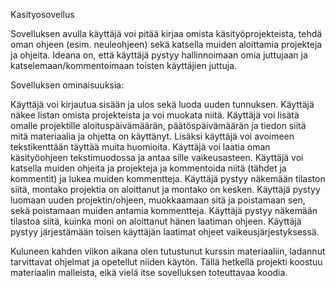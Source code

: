 Kasityosovellus

Sovelluksen avulla käyttäjä voi pitää kirjaa omista käsityöprojekteista, tehdä oman ohjeen (esim. neuleohjeen) sekä katsella muiden aloittamia projekteja ja ohjeita. Ideana on, että käyttäjä pystyy hallinnoimaan omia juttujaan ja katselemaan/kommentoimaan toisten käyttäjien juttuja.

Sovelluksen ominaisuuksia:

Käyttäjä voi kirjautua sisään ja ulos sekä luoda uuden tunnuksen. 
Käyttäjä näkee listan omista projekteista ja voi muokata niitä. 
Käyttäjä voi lisätä omalle projektille aloituspäivämäärän, päätöspäivämäärän ja tiedon siitä mitä materiaalia ja ohjetta on käyttänyt. Lisäksi käyttäjä voi avoimeen tekstikenttään täyttää muita huomioita. 
Käyttäjä voi laatia oman käsityöohjeen tekstimuodossa ja antaa sille vaikeusasteen. Käyttäjä voi katsella muiden ohjeita ja projekteja ja kommentoida niitä (tähdet ja kommentit) ja lukea muiden kommentteja. 
Käyttäjä pystyy näkemään tilaston siitä, montako projektia on aloittanut ja montako on kesken. 
Käyttäjä pystyy luomaan uuden projektin/ohjeen, muokkaamaan sitä ja poistamaan sen, sekä poistamaan muiden antamia kommentteja. 
Käyttäjä pystyy näkemään tilastoa siitä, kuinka moni on aloittanut hänen laatiman ohjeen. 
Käyttäjä pystyy järjestämään toisen käyttäjän laatimat ohjeet vaikeusjärjestyksessä.

Kuluneen kahden viikon aikana olen tutustunut kurssin materiaaliin, ladannut tarvittavat ohjelmat ja opetellut niiden käytön. Tällä hetkellä projekti koostuu materiaalin malleista, eikä vielä itse sovelluksen toteuttavaa koodia.
